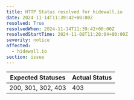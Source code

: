 ```yaml
---
title: HTTP Status resolved for hidewall.io
date: 2024-11-14T11:39:42+00:00Z
resolved: True
resolvedWhen: 2024-11-14T11:39:42+00:00Z
resolvedStartTime: 2024-11-08T11:28:04+00:00Z
severity: notice
affected:
  - hidewall.io
section: issue
---
```


| Expected Statuses | Actual Status  |
|-------------------|----------------|
| 200, 301, 302, 403 | 403 |
